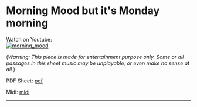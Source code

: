# **Morning Mood but it's Monday morning**              
              
Watch on Youtube:           
[![morning_mood](http://img.youtube.com/vi/GOMz9qwt4xE/0.jpg)](http://www.youtube.com/watch?v=GOMz9qwt4xE)      
              
(*Warning: This piece is made for entertainment purpose only. Some or all passages in this sheet music may be unplayable, or even make no sense at all.*) 
              
PDF Sheet: [pdf](pdf/morning_mood.pdf)    
              
Midi: [midi](midi/morning_mood.mid)       
              
-----         
